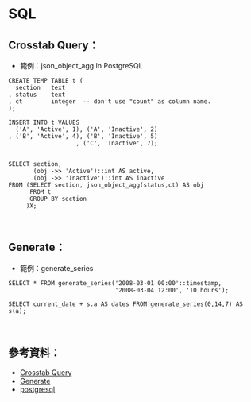 # SQL

## Crosstab Query：
* 範例：json_object_agg In PostgreSQL  
```
CREATE TEMP TABLE t (
  section   text
, status    text
, ct        integer  -- don't use "count" as column name.
);

INSERT INTO t VALUES 
  ('A', 'Active', 1), ('A', 'Inactive', 2)
, ('B', 'Active', 4), ('B', 'Inactive', 5)
                   , ('C', 'Inactive', 7); 


SELECT section,
       (obj ->> 'Active')::int AS active,
       (obj ->> 'Inactive')::int AS inactive
FROM (SELECT section, json_object_agg(status,ct) AS obj
      FROM t
      GROUP BY section
     )X;
```
<br>

## Generate：
* 範例：generate_series
```
SELECT * FROM generate_series('2008-03-01 00:00'::timestamp,
                              '2008-03-04 12:00', '10 hours');
```

```
SELECT current_date + s.a AS dates FROM generate_series(0,14,7) AS s(a);
```
<br>

## 參考資料：
* [Crosstab Query](https://stackoverflow.com/questions/3002499/postgresql-crosstab-query)
* [Generate](https://www.postgresql.org/docs/9.1/functions-srf.html)
* [postgresql](https://docs.postgresql.tw/)
